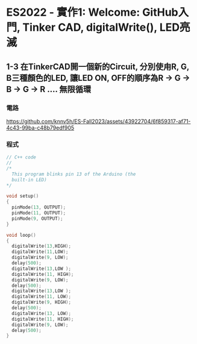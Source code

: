 # ES2022 - 實作1: Welcome: GitHub入門, Tinker CAD, digitalWrite(), LED亮滅

## 1-3 在TinkerCAD開一個新的Circuit, 分別使甪R, G, B三種顏色的LED, 讓LED ON, OFF的順序為R → G → B → G → R .... 無限循環

### 電路



https://github.com/knnv5h/ES-Fall2023/assets/43922704/6f859317-af71-4c43-99ba-c48b79edf905



### 程式
```C
// C++ code
//
/*
  This program blinks pin 13 of the Arduino (the
  built-in LED)
*/

void setup()
{
  pinMode(13, OUTPUT);
  pinMode(11, OUTPUT);
  pinMode(9, OUTPUT);
}

void loop()
{
  digitalWrite(13,HIGH);
  digitalWrite(11,LOW);
  digitalWrite(9, LOW);
  delay(500);
  digitalWrite(13,LOW );
  digitalWrite(11, HIGH);
  digitalWrite(9, LOW);
  delay(500);
  digitalWrite(13,LOW );
  digitalWrite(11, LOW);
  digitalWrite(9, HIGH);
  delay(500);
  digitalWrite(13, LOW);
  digitalWrite(11, HIGH);
  digitalWrite(9, LOW);
  delay(500);
}
```
